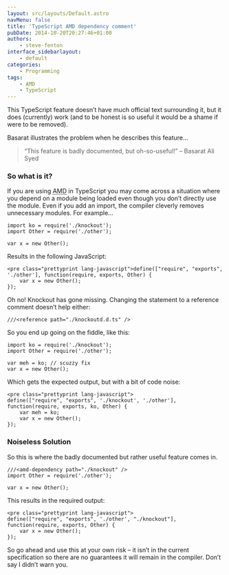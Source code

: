 ```yaml
---
layout: src/layouts/Default.astro
navMenu: false
title: 'TypeScript AMD dependency comment'
pubDate: 2014-10-20T20:27:46+01:00
authors:
    - steve-fenton
interface_sidebarlayout:
    - default
categories:
    - Programming
tags:
    - AMD
    - TypeScript
---
```


This TypeScript feature doesn’t have much official text surrounding it, but it does (currently) work (and to be honest is so useful it would be a shame if were to be removed).

Basarat illustrates the problem when he describes this feature…

> “This feature is badly documented, but oh-so-useful!” – Basarat Ali Syed

### So what is it?

If you are using <abbr title="Asynchronous Module Definitions">AMD</abbr> in TypeScript you may come across a situation where you depend on a module being loaded even though you don’t directly use the module. Even if you add an import, the compiler cleverly removes unnecessary modules. For example…

```
import ko = require('./knockout');
import Other = require('./other');

var x = new Other();
```
Results in the following JavaScript:

```
<pre class="prettyprint lang-javascript">define(["require", "exports", './other'], function(require, exports, Other) {
    var x = new Other();
});
```
Oh no! Knockout has gone missing. Changing the statement to a reference comment doesn’t help either:

```
///<reference path="./knockoutd.d.ts" />
```
So you end up going on the fiddle, like this:

```
import ko = require('./knockout');
import Other = require('./other');

var meh = ko; // scuzzy fix
var x = new Other();
```
Which gets the expected output, but with a bit of code noise:

```
<pre class="prettyprint lang-javascript">
define(["require", "exports", './knockout', './other'], function(require, exports, ko, Other) {
    var meh = ko;
    var x = new Other();
});
```
### Noiseless Solution

So this is where the badly documented but rather useful feature comes in.

```
///<amd-dependency path="./knockout" />
import Other = require('./other');

var x = new Other();
```
This results in the required output:

```
<pre class="prettyprint lang-javascript">
define(["require", "exports", './other', "./knockout"], function(require, exports, Other) {
    var x = new Other();
});
```
So go ahead and use this at your own risk – it isn’t in the current specification so there are no guarantees it will remain in the compiler. Don’t say I didn’t warn you.